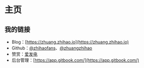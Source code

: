# 主页

## 我的链接

* Blog：[https://zhuang.zhihao.io](https://zhuang.zhihao.io)
* Github：[@zhihaofans](https://github.com/zhihaofans)、[@zhuangzhihao](https://github.com/zhuangzhihao)
* 赞赏：[爱发电](https://afdian.net/@zhuangzhihao)
* 后台管理：[https://app.gitbook.com/](https://app.gitbook.com/)

